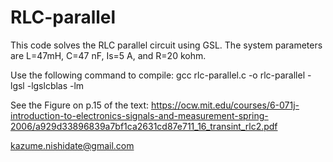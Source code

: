 # RLC-parallel

This code solves the RLC parallel circuit using GSL. 
The system parameters are L=47mH, C=47 nF, Is=5 A, and R=20 kohm. 

Use the following command to compile:
  gcc rlc-parallel.c -o rlc-parallel -lgsl -lgslcblas -lm

See the Figure on p.15 of the text:
https://ocw.mit.edu/courses/6-071j-introduction-to-electronics-signals-and-measurement-spring-2006/a929d33896839a7bf1ca2631cd87e711_16_transint_rlc2.pdf

kazume.nishidate@gmail.com
